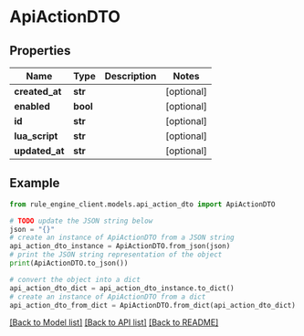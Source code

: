 # ApiActionDTO


## Properties

Name | Type | Description | Notes
------------ | ------------- | ------------- | -------------
**created_at** | **str** |  | [optional] 
**enabled** | **bool** |  | [optional] 
**id** | **str** |  | [optional] 
**lua_script** | **str** |  | [optional] 
**updated_at** | **str** |  | [optional] 

## Example

```python
from rule_engine_client.models.api_action_dto import ApiActionDTO

# TODO update the JSON string below
json = "{}"
# create an instance of ApiActionDTO from a JSON string
api_action_dto_instance = ApiActionDTO.from_json(json)
# print the JSON string representation of the object
print(ApiActionDTO.to_json())

# convert the object into a dict
api_action_dto_dict = api_action_dto_instance.to_dict()
# create an instance of ApiActionDTO from a dict
api_action_dto_from_dict = ApiActionDTO.from_dict(api_action_dto_dict)
```
[[Back to Model list]](../README.md#documentation-for-models) [[Back to API list]](../README.md#documentation-for-api-endpoints) [[Back to README]](../README.md)


